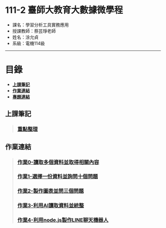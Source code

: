 # 111-2 臺師大教育大數據微學程
- 課名：學習分析工具實務應用
- 授課教師：蔡芸琤老師
- 姓名：涂允貞
- 系級：電機114級
***
# 目錄  

+ [**上課筆記**](https://github.com/yun0414/LAT/blob/main/README.md#%E4%B8%8A%E8%AA%B2%E7%AD%86%E8%A8%98)
+ [**作業連結**](https://github.com/yun0414/LAT/blob/main/README.md#%E4%BD%9C%E6%A5%AD%E9%80%A3%E7%B5%90)
+ [**專題連結**](https://github.com/yun0414/LAT/tree/main/%E6%9C%9F%E6%9C%AB%E5%B0%88%E9%A1%8C)

## 上課筆記
> ### [重點整理](https://github.com/yun0414/LAT/blob/main/%E4%B8%8A%E8%AA%B2%E7%AD%86%E8%A8%98.txt)

## 作業連結
> ### [作業0-讀取多個資料並取得相關內容](https://github.com/yun0414/LAT/blob/main/Hw0/FirstTest_week2.ipynb)
> ### [作業1-選擇一份資料並詢問十個問題](https://github.com/yun0414/LAT/blob/main/Hw1/Hw1.ipynb)
> ### [作業2-製作圖表並問三個問題](https://github.com/yun0414/LAT/blob/main/Hw2/Hw2.ipynb)
> ### [作業3-利用AI讀取資料並統整](https://github.com/yun0414/LAT/blob/main/Hw3/Hw3.ipynb)
> ### [作業4-利用node.js製作LINE聊天機器人](https://github.com/yun0414/LAT/tree/main/Hw4)
